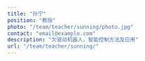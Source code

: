 ```yaml
---
title: "孙宁"
position: "教授"
photo: "/team/teacher/sunning/photo.jpg"
contact: "email@example.com"
description: "欠驱动机器人，智能控制方法及应用"
url: "/team/teacher/sunning/"
---
```

